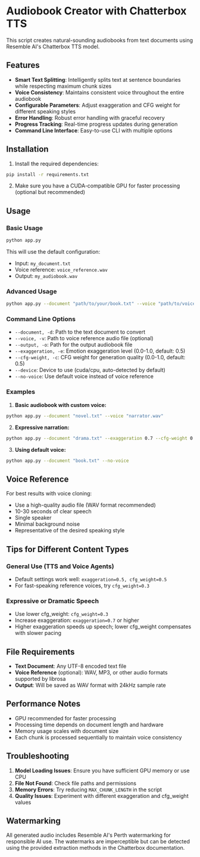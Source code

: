 # Audiobook Creator with Chatterbox TTS

This script creates natural-sounding audiobooks from text documents using Resemble AI's Chatterbox TTS model.

## Features

- **Smart Text Splitting**: Intelligently splits text at sentence boundaries while respecting maximum chunk sizes
- **Voice Consistency**: Maintains consistent voice throughout the entire audiobook
- **Configurable Parameters**: Adjust exaggeration and CFG weight for different speaking styles
- **Error Handling**: Robust error handling with graceful recovery
- **Progress Tracking**: Real-time progress updates during generation
- **Command Line Interface**: Easy-to-use CLI with multiple options

## Installation

1. Install the required dependencies:
```bash
pip install -r requirements.txt
```

2. Make sure you have a CUDA-compatible GPU for faster processing (optional but recommended)

## Usage

### Basic Usage

```bash
python app.py
```

This will use the default configuration:
- Input: `my_document.txt`
- Voice reference: `voice_reference.wav`
- Output: `my_audiobook.wav`

### Advanced Usage

```bash
python app.py --document "path/to/your/book.txt" --voice "path/to/voice.wav" --output "my_audiobook.wav"
```

### Command Line Options

- `--document, -d`: Path to the text document to convert
- `--voice, -v`: Path to voice reference audio file (optional)
- `--output, -o`: Path for the output audiobook file
- `--exaggeration, -e`: Emotion exaggeration level (0.0-1.0, default: 0.5)
- `--cfg-weight, -c`: CFG weight for generation quality (0.0-1.0, default: 0.5)
- `--device`: Device to use (cuda/cpu, auto-detected by default)
- `--no-voice`: Use default voice instead of voice reference

### Examples

1. **Basic audiobook with custom voice:**
```bash
python app.py --document "novel.txt" --voice "narrator.wav"
```

2. **Expressive narration:**
```bash
python app.py --document "drama.txt" --exaggeration 0.7 --cfg-weight 0.3
```

3. **Using default voice:**
```bash
python app.py --document "book.txt" --no-voice
```

## Voice Reference

For best results with voice cloning:
- Use a high-quality audio file (WAV format recommended)
- 10-30 seconds of clear speech
- Single speaker
- Minimal background noise
- Representative of the desired speaking style

## Tips for Different Content Types

### General Use (TTS and Voice Agents)
- Default settings work well: `exaggeration=0.5, cfg_weight=0.5`
- For fast-speaking reference voices, try `cfg_weight=0.3`

### Expressive or Dramatic Speech
- Use lower cfg_weight: `cfg_weight=0.3`
- Increase exaggeration: `exaggeration=0.7` or higher
- Higher exaggeration speeds up speech; lower cfg_weight compensates with slower pacing

## File Requirements

- **Text Document**: Any UTF-8 encoded text file
- **Voice Reference** (optional): WAV, MP3, or other audio formats supported by librosa
- **Output**: Will be saved as WAV format with 24kHz sample rate

## Performance Notes

- GPU recommended for faster processing
- Processing time depends on document length and hardware
- Memory usage scales with document size
- Each chunk is processed sequentially to maintain voice consistency

## Troubleshooting

1. **Model Loading Issues**: Ensure you have sufficient GPU memory or use CPU
2. **File Not Found**: Check file paths and permissions
3. **Memory Errors**: Try reducing `MAX_CHUNK_LENGTH` in the script
4. **Quality Issues**: Experiment with different exaggeration and cfg_weight values

## Watermarking

All generated audio includes Resemble AI's Perth watermarking for responsible AI use. The watermarks are imperceptible but can be detected using the provided extraction methods in the Chatterbox documentation.
